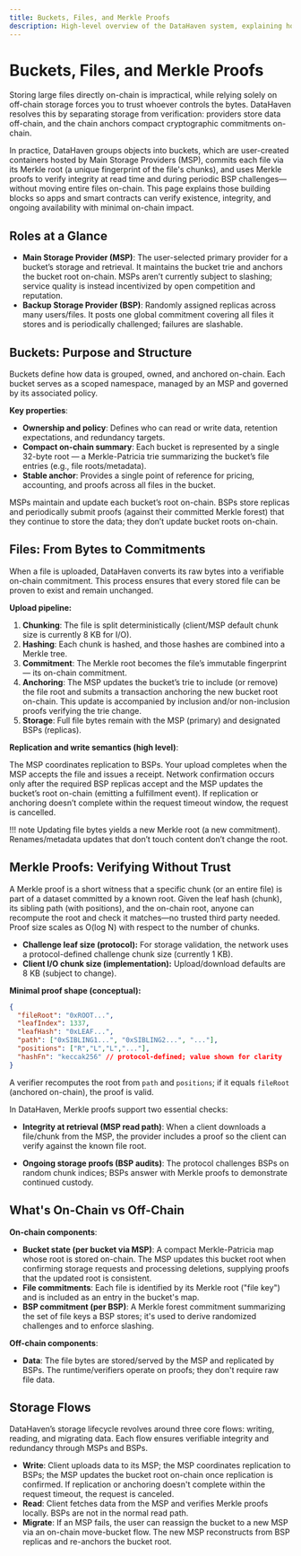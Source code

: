 ```yaml
---
title: Buckets, Files, and Merkle Proofs
description: High-level overview of the DataHaven system, explaining how buckets and files structure your data and how Merkle proofs ensure cryptographic data integrity.
---
```


# Buckets, Files, and Merkle Proofs

Storing large files directly on-chain is impractical, while relying solely on off-chain storage forces you to trust whoever controls the bytes. DataHaven resolves this by separating storage from verification: providers store data off-chain, and the chain anchors compact cryptographic commitments on-chain.

In practice, DataHaven groups objects into buckets, which are user-created containers hosted by Main Storage Providers (MSP), commits each file via its Merkle root (a unique fingerprint of the file's chunks), and uses Merkle proofs to verify integrity at read time and during periodic BSP challenges—without moving entire files on-chain. This page explains those building blocks so apps and smart contracts can verify existence, integrity, and ongoing availability with minimal on-chain impact.

## Roles at a Glance

- **Main Storage Provider (MSP)**: The user-selected primary provider for a bucket’s storage and retrieval. It maintains the bucket trie and anchors the bucket root on-chain. MSPs aren’t currently subject to slashing; service quality is instead incentivized by open competition and reputation.
- **Backup Storage Provider (BSP)**: Randomly assigned replicas across many users/files. It posts one global commitment covering all files it stores and is periodically challenged; failures are slashable.

## Buckets: Purpose and Structure

Buckets define how data is grouped, owned, and anchored on-chain. Each bucket serves as a scoped namespace, managed by an MSP and governed by its associated policy.

**Key properties**:

- **Ownership and policy**: Defines who can read or write data, retention expectations, and redundancy targets.
- **Compact on-chain summary**: Each bucket is represented by a single 32-byte root — a Merkle-Patricia trie summarizing the bucket’s file entries (e.g., file roots/metadata).
- **Stable anchor**: Provides a single point of reference for pricing, accounting, and proofs across all files in the bucket.

MSPs maintain and update each bucket’s root on-chain. BSPs store replicas and periodically submit proofs (against their committed Merkle forest) that they continue to store the data; they don’t update bucket roots on-chain.

## Files: From Bytes to Commitments

When a file is uploaded, DataHaven converts its raw bytes into a verifiable on-chain commitment. This process ensures that every stored file can be proven to exist and remain unchanged.

**Upload pipeline:**

1. **Chunking**: The file is split deterministically (client/MSP default chunk size is currently 8 KB for I/O).
2. **Hashing**: Each chunk is hashed, and those hashes are combined into a Merkle tree.
3. **Commitment**: The Merkle root becomes the file’s immutable fingerprint — its on-chain commitment.
4. **Anchoring**: The MSP updates the bucket’s trie to include (or remove) the file root and submits a transaction anchoring the new bucket root on-chain.
This update is accompanied by inclusion and/or non-inclusion proofs verifying the trie change.
5. **Storage**: Full file bytes remain with the MSP (primary) and designated BSPs (replicas).

**Replication and write semantics (high level)**: 

The MSP coordinates replication to BSPs. Your upload completes when the MSP accepts the file and issues a receipt. Network confirmation occurs only after the required BSP replicas accept and the MSP updates the bucket’s root on-chain (emitting a fulfillment event). If replication or anchoring doesn’t complete within the request timeout window, the request is cancelled.

!!! note
    Updating file bytes yields a new Merkle root (a new commitment). Renames/metadata updates that don’t touch content don’t change the root.

## Merkle Proofs: Verifying Without Trust

A Merkle proof is a short witness that a specific chunk (or an entire file) is part of a dataset committed by a known root. Given the leaf hash (chunk), its sibling path (with positions), and the on-chain root, anyone can recompute the root and check it matches—no trusted third party needed. Proof size scales as O(log N) with respect to the number of chunks.

- **Challenge leaf size (protocol):** For storage validation, the network uses a protocol-defined challenge chunk size (currently 1 KB).
- **Client I/O chunk size (implementation):** Upload/download defaults are 8 KB (subject to change).

**Minimal proof shape (conceptual):**

```json
{
  "fileRoot": "0xROOT...",
  "leafIndex": 1337,
  "leafHash": "0xLEAF...",
  "path": ["0xSIBLING1...", "0xSIBLING2...", "..."],
  "positions": ["R","L","L","..."],
  "hashFn": "keccak256" // protocol-defined; value shown for clarity
}
```

A verifier recomputes the root from `path` and `positions`; if it equals `fileRoot` (anchored on-chain), the proof is valid.

In DataHaven, Merkle proofs support two essential checks:

  - **Integrity at retrieval (MSP read path)**: When a client downloads a file/chunk from the MSP, the provider includes a proof so the client can verify against the known file root.

  - **Ongoing storage proofs (BSP audits)**: The protocol challenges BSPs on random chunk indices; BSPs answer with Merkle proofs to demonstrate continued custody.

## What's On-Chain vs Off-Chain

**On-chain components**:

- **Bucket state (per bucket via MSP)**: A compact Merkle-Patricia map whose root is stored on-chain. The MSP updates this bucket root when confirming storage requests and processing deletions, supplying proofs that the updated root is consistent.
- **File commitments**: Each file is identified by its Merkle root ("file key") and is included as an entry in the bucket's map.
- **BSP commitment (per BSP)**: A Merkle forest commitment summarizing the set of file keys a BSP stores; it's used to derive randomized challenges and to enforce slashing.

**Off-chain components**:

- **Data**: The file bytes are stored/served by the MSP and replicated by BSPs. The runtime/verifiers operate on proofs; they don't require raw file data.

## Storage Flows

DataHaven’s storage lifecycle revolves around three core flows: writing, reading, and migrating data. Each flow ensures verifiable integrity and redundancy through MSPs and BSPs.

- **Write**: Client uploads data to its MSP; the MSP coordinates replication to BSPs; the MSP updates the bucket root on-chain once replication is confirmed. If replication or anchoring doesn't complete within the request timeout, the request is canceled.
- **Read**: Client fetches data from the MSP and verifies Merkle proofs locally. BSPs are not in the normal read path.
- **Migrate**: If an MSP fails, the user can reassign the bucket to a new MSP via an on-chain move-bucket flow. The new MSP reconstructs from BSP replicas and re-anchors the bucket root.
